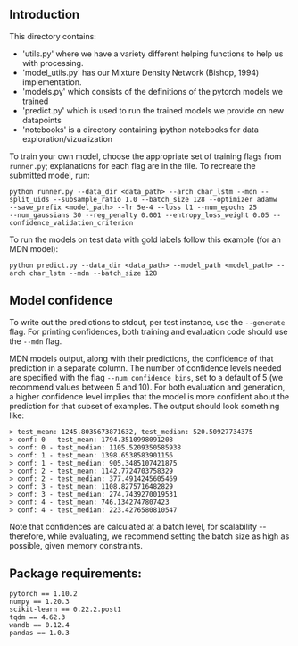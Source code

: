 ## Introduction
This directory contains:
- 'utils.py' where we have a variety different helping functions to help us with processing.
- 'model_utils.py' has our Mixture Density Network (Bishop, 1994) implementation.
- 'models.py' which consists of the definitions of the pytorch models we trained
- 'predict.py' which is used to run the trained models we provide on new datapoints
- 'notebooks' is a directory containing ipython notebooks for data exploration/vizualization

To train your own model, choose the appropriate set of training flags from `runner.py`; explanations for each flag are in the file. 
To recreate the submitted model, run:

```
python runner.py --data_dir <data_path> --arch char_lstm --mdn --split_uids --subsample_ratio 1.0 --batch_size 128 --optimizer adamw  
--save_prefix <model_path> --lr 5e-4 --loss l1 --num_epochs 25 
--num_gaussians 30 --reg_penalty 0.001 --entropy_loss_weight 0.05 --confidence_validation_criterion
```

To run the models on test data with gold labels follow this example (for an MDN model):

```
python predict.py --data_dir <data_path> --model_path <model_path> --arch char_lstm --mdn --batch_size 128
```

## Model confidence
To write out the predictions to stdout, per test instance,  use the `--generate` flag. For printing confidences, 
both training and evaluation code should use the `--mdn` flag.

MDN models output, along with their predictions, the confidence of that prediction in a separate column. 
The number of confidence levels needed are specified with the flag `--num_confidence_bins`, set to a default of 5 (we recommend values between 5 and 10).
For both evaluation and generation, a higher confidence level implies that the model is more confident about the prediction for that subset of examples.
The output should look something like:

```
> test_mean: 1245.8035673871632, test_median: 520.50927734375
> conf: 0 - test_mean: 1794.3510998091208
> conf: 0 - test_median: 1105.5209350585938
> conf: 1 - test_mean: 1398.6538583901156
> conf: 1 - test_median: 905.3485107421875
> conf: 2 - test_mean: 1142.7724703758329
> conf: 2 - test_median: 377.4914245605469
> conf: 3 - test_mean: 1108.8275716482829
> conf: 3 - test_median: 274.7439270019531
> conf: 4 - test_mean: 746.1342747807423
> conf: 4 - test_median: 223.4276580810547
```

Note that confidences are calculated at a batch level, for scalability -- 
therefore, while evaluating, we recommend setting the batch size as high as possible, given memory constraints.

## Package requirements:
```
pytorch == 1.10.2
numpy == 1.20.3
scikit-learn == 0.22.2.post1
tqdm == 4.62.3
wandb == 0.12.4
pandas == 1.0.3
```